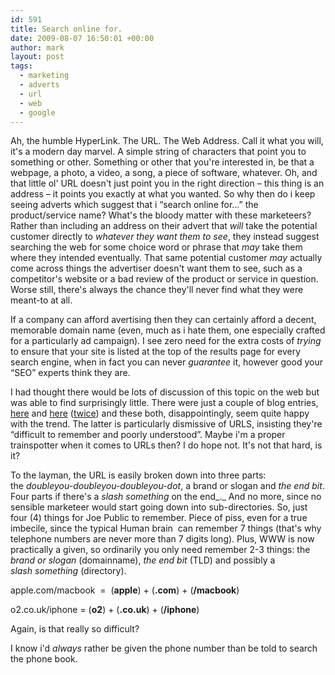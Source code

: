 ```yaml
---
id: 591
title: Search online for.
date: 2009-08-07 16:50:01 +00:00
author: mark
layout: post
tags:
  - marketing
  - adverts
  - url
  - web
  - google
---
```

Ah, the humble HyperLink. The URL. The Web Address. Call it what you will, it's a modern day marvel. A simple string of characters that point you to something or other. Something or other that you're interested in, be that a webpage, a photo, a video, a song, a piece of software, whatever. Oh, and that little ol' URL doesn't just point you in the right direction &#8211; this thing is an address &#8211; it points you exactly at what you wanted. So why then do i keep seeing adverts which suggest that i &#8220;search online for&#8230;&#8221; the product/service name? What's the bloody matter with these marketeers? Rather than including an address on their advert that _will_ take the potential customer directly to _whatever they want them to see_, they instead suggest searching the web for some choice word or phrase that _may_ take them where they intended eventually. That same potential customer _may_ actually come across things the advertiser doesn't want them to see, such as a competitor's website or a bad review of the product or service in question. Worse still, there's always the chance they'll never find what they were meant-to at all.

If a company can afford avertising then they can certainly afford a decent, memorable domain name (even, much as i hate them, one especially crafted for a particularly ad campaign). I see zero need for the extra costs of _trying_ to ensure that your site is listed at the top of the results page for every search engine, when in fact you can never _guarantee_ it, however good your &#8220;SEO&#8221; experts think they are.

I had thought there would be lots of discussion of this topic on the web but was able to find surprisingly little. There were just a couple of blog entries, [here](http://www.fabricoffolly.com/2009/05/search-online-for-return-of-keywords-in.html) and [here](http://tamlyn.org/2008/08/search-terms-instead-of-urls/) ([twice](http://tamlyn.org/2009/01/more-search-terms-instead-of-urls/)) and these both, disappointingly, seem quite happy with the trend. The latter is particularly dismissive of URLS, insisting they're &#8220;difficult to remember and poorly understood&#8221;. Maybe i'm a proper trainspotter when it comes to URLs then? I do hope not. It's not that hard, is it?

To the layman, the URL is easily broken down into three parts: the _doubleyou-doubleyou-doubleyou-dot_, a brand or slogan and _the end bit_. Four parts if there's a _slash something_ on the end_._ And no more, since no sensible marketeer would start going down into sub-directories. So, just four (4) things for Joe Public to remember. Piece of piss, even for a true imbecile, since the typical Human brain  can remember 7 things (that's why telephone numbers are never more than 7 digits long). Plus, WWW is now practically a given, so ordinarily you only need remember 2-3 things: the _brand or slogan_ (domainname), _the end bit_ (TLD) and possibly a _slash something_ (directory).

apple.com/macbook  =  (**apple**) + (**.com**) + (**/macbook**)

o2.co.uk/iphone = (**o2**) + (**.co.uk**) + (**/iphone**)

Again, is that really so difficult?

I know i'd _always_ rather be given the phone number than be told to search the phone book.
